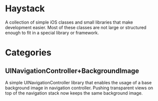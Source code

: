 Haystack
========

A collection of simple iOS classes and small libraries that make development easier. Most of these classes are not large or structured enough to fit in a special library or framework.

Categories
=======

UINavigationController+BackgroundImage
--------
A simple UINavigationController library that enables the usage of a base background image in navigation controller. Pushing transparent views on top of the navigation stack now keeps the same background image.
